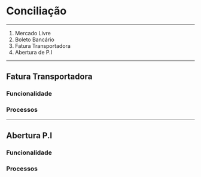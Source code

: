 # Conciliação

---

1. Mercado Livre
2. Boleto Bancário
3. Fatura Transportadora
4. Abertura de P.I


	
---

## Fatura Transportadora

### Funcionalidade

### Processos

---

## Abertura P.I

### Funcionalidade

### Processos